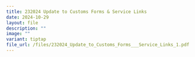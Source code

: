 ```yaml
---
title: 232024 Update to Customs Forms & Service Links
date: 2024-10-29
layout: file
description: ""
image: ""
variant: tiptap
file_url: /files/232024_Update_to_Customs_Forms___Service_Links_1.pdf
---
```

